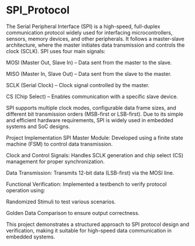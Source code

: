 # SPI_Protocol
The Serial Peripheral Interface (SPI) is a high-speed, full-duplex communication protocol widely used for interfacing microcontrollers, sensors, memory devices, and other peripherals. It follows a master-slave architecture, where the master initiates data transmission and controls the clock (SCLK). SPI uses four main signals:

MOSI (Master Out, Slave In) – Data sent from the master to the slave.

MISO (Master In, Slave Out) – Data sent from the slave to the master.

SCLK (Serial Clock) – Clock signal controlled by the master.

CS (Chip Select) – Enables communication with a specific slave device.

SPI supports multiple clock modes, configurable data frame sizes, and different bit transmission orders (MSB-first or LSB-first). Due to its simple and efficient hardware requirements, SPI is widely used in embedded systems and SoC designs.

Project Implementation
SPI Master Module: Developed using a finite state machine (FSM) to control data transmission.

Clock and Control Signals: Handles SCLK generation and chip select (CS) management for proper synchronization.

Data Transmission: Transmits 12-bit data (LSB-first) via the MOSI line.

Functional Verification: Implemented a testbench to verify protocol operation using:

Randomized Stimuli to test various scenarios.

Golden Data Comparison to ensure output correctness.

This project demonstrates a structured approach to SPI protocol design and verification, making it suitable for high-speed data communication in embedded systems.
